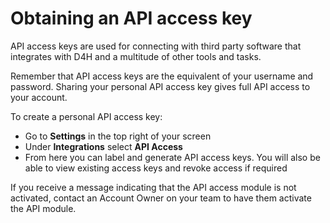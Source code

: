 # Obtaining an API access key

API access keys are used for connecting with third party software that integrates with D4H and a multitude of other tools and tasks.  
  
Remember that API access keys are the equivalent of your username and password. Sharing your personal API access key gives full API access to your account.  
  
To create a personal API access key:

* Go to **Settings** in the top right of your screen
* Under **Integrations** select **API Access**
* From here you can label and generate API access keys. You will also be able to view existing access keys and revoke access if required

If you receive a message indicating that the API access module is not activated, contact an Account Owner on your team to have them activate the API module.  
  
  


